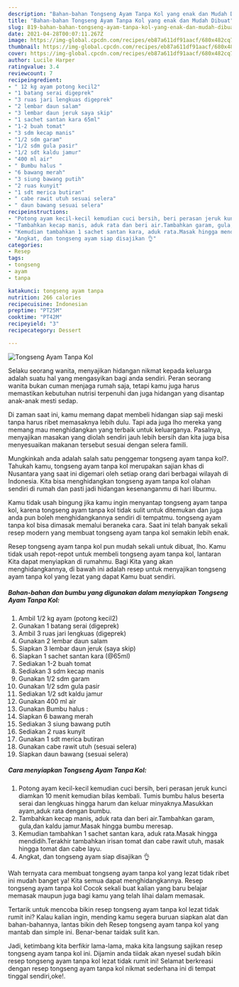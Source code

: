 ```yaml
---
description: "Bahan-bahan Tongseng Ayam Tanpa Kol yang enak dan Mudah Dibuat"
title: "Bahan-bahan Tongseng Ayam Tanpa Kol yang enak dan Mudah Dibuat"
slug: 819-bahan-bahan-tongseng-ayam-tanpa-kol-yang-enak-dan-mudah-dibuat
date: 2021-04-28T00:07:11.267Z
image: https://img-global.cpcdn.com/recipes/eb87a611df91aacf/680x482cq70/tongseng-ayam-tanpa-kol-foto-resep-utama.jpg
thumbnail: https://img-global.cpcdn.com/recipes/eb87a611df91aacf/680x482cq70/tongseng-ayam-tanpa-kol-foto-resep-utama.jpg
cover: https://img-global.cpcdn.com/recipes/eb87a611df91aacf/680x482cq70/tongseng-ayam-tanpa-kol-foto-resep-utama.jpg
author: Lucile Harper
ratingvalue: 3.4
reviewcount: 7
recipeingredient:
- " 12 kg ayam potong kecil2"
- "1 batang serai digeprek"
- "3 ruas jari lengkuas digeprek"
- "2 lembar daun salam"
- "3 lembar daun jeruk saya skip"
- "1 sachet santan kara 65ml"
- "1-2 buah tomat"
- "3 sdm kecap manis"
- "1/2 sdm garam"
- "1/2 sdm gula pasir"
- "1/2 sdt kaldu jamur"
- "400 ml air"
- " Bumbu halus "
- "6 bawang merah"
- "3 siung bawang putih"
- "2 ruas kunyit"
- "1 sdt merica butiran"
- " cabe rawit utuh sesuai selera"
- " daun bawang sesuai selera"
recipeinstructions:
- "Potong ayam kecil-kecil kemudian cuci bersih, beri perasan jeruk kunci diamkan 10 menit kemudian bilas kembali. Tumis bumbu halus beserta serai dan lengkuas hingga harum dan keluar minyaknya.Masukkan ayam,aduk rata dengan bumbu."
- "Tambahkan kecap manis, aduk rata dan beri air.Tambahkan garam, gula,dan kaldu jamur.Masak hingga bumbu meresap."
- "Kemudian tambahkan 1 sachet santan kara, aduk rata.Masak hingga mendidih.Terakhir tambahkan irisan tomat dan cabe rawit utuh, masak hingga tomat dan cabe layu."
- "Angkat, dan tongseng ayam siap disajikan 👌"
categories:
- Resep
tags:
- tongseng
- ayam
- tanpa

katakunci: tongseng ayam tanpa 
nutrition: 266 calories
recipecuisine: Indonesian
preptime: "PT25M"
cooktime: "PT42M"
recipeyield: "3"
recipecategory: Dessert

---
```



![Tongseng Ayam Tanpa Kol](https://img-global.cpcdn.com/recipes/eb87a611df91aacf/680x482cq70/tongseng-ayam-tanpa-kol-foto-resep-utama.jpg)

Selaku seorang wanita, menyajikan hidangan nikmat kepada keluarga adalah suatu hal yang mengasyikan bagi anda sendiri. Peran seorang  wanita bukan cuman menjaga rumah saja, tetapi kamu juga harus memastikan kebutuhan nutrisi terpenuhi dan juga hidangan yang disantap anak-anak mesti sedap.

Di zaman  saat ini, kamu memang dapat membeli hidangan siap saji meski tanpa harus ribet memasaknya lebih dulu. Tapi ada juga lho mereka yang memang mau menghidangkan yang terbaik untuk keluarganya. Pasalnya, menyajikan masakan yang diolah sendiri jauh lebih bersih dan kita juga bisa menyesuaikan makanan tersebut sesuai dengan selera famili. 



Mungkinkah anda adalah salah satu penggemar tongseng ayam tanpa kol?. Tahukah kamu, tongseng ayam tanpa kol merupakan sajian khas di Nusantara yang saat ini digemari oleh setiap orang dari berbagai wilayah di Indonesia. Kita bisa menghidangkan tongseng ayam tanpa kol olahan sendiri di rumah dan pasti jadi hidangan kesenanganmu di hari liburmu.

Kamu tidak usah bingung jika kamu ingin menyantap tongseng ayam tanpa kol, karena tongseng ayam tanpa kol tidak sulit untuk ditemukan dan juga anda pun boleh menghidangkannya sendiri di tempatmu. tongseng ayam tanpa kol bisa dimasak memalui beraneka cara. Saat ini telah banyak sekali resep modern yang membuat tongseng ayam tanpa kol semakin lebih enak.

Resep tongseng ayam tanpa kol pun mudah sekali untuk dibuat, lho. Kamu tidak usah repot-repot untuk membeli tongseng ayam tanpa kol, lantaran Kita dapat menyiapkan di rumahmu. Bagi Kita yang akan menghidangkannya, di bawah ini adalah resep untuk menyajikan tongseng ayam tanpa kol yang lezat yang dapat Kamu buat sendiri.

<!--inarticleads1-->

##### Bahan-bahan dan bumbu yang digunakan dalam menyiapkan Tongseng Ayam Tanpa Kol:

1. Ambil  1/2 kg ayam (potong kecil2)
1. Gunakan 1 batang serai (digeprek)
1. Ambil 3 ruas jari lengkuas (digeprek)
1. Gunakan 2 lembar daun salam
1. Siapkan 3 lembar daun jeruk (saya skip)
1. Siapkan 1 sachet santan kara (@65ml)
1. Sediakan 1-2 buah tomat
1. Sediakan 3 sdm kecap manis
1. Gunakan 1/2 sdm garam
1. Gunakan 1/2 sdm gula pasir
1. Sediakan 1/2 sdt kaldu jamur
1. Gunakan 400 ml air
1. Gunakan  Bumbu halus :
1. Siapkan 6 bawang merah
1. Sediakan 3 siung bawang putih
1. Sediakan 2 ruas kunyit
1. Gunakan 1 sdt merica butiran
1. Gunakan  cabe rawit utuh (sesuai selera)
1. Siapkan  daun bawang (sesuai selera)




<!--inarticleads2-->

##### Cara menyiapkan Tongseng Ayam Tanpa Kol:

1. Potong ayam kecil-kecil kemudian cuci bersih, beri perasan jeruk kunci diamkan 10 menit kemudian bilas kembali. Tumis bumbu halus beserta serai dan lengkuas hingga harum dan keluar minyaknya.Masukkan ayam,aduk rata dengan bumbu.
1. Tambahkan kecap manis, aduk rata dan beri air.Tambahkan garam, gula,dan kaldu jamur.Masak hingga bumbu meresap.
1. Kemudian tambahkan 1 sachet santan kara, aduk rata.Masak hingga mendidih.Terakhir tambahkan irisan tomat dan cabe rawit utuh, masak hingga tomat dan cabe layu.
1. Angkat, dan tongseng ayam siap disajikan 👌




Wah ternyata cara membuat tongseng ayam tanpa kol yang lezat tidak ribet ini mudah banget ya! Kita semua dapat menghidangkannya. Resep tongseng ayam tanpa kol Cocok sekali buat kalian yang baru belajar memasak maupun juga bagi kamu yang telah lihai dalam memasak.

Tertarik untuk mencoba bikin resep tongseng ayam tanpa kol lezat tidak rumit ini? Kalau kalian ingin, mending kamu segera buruan siapkan alat dan bahan-bahannya, lantas bikin deh Resep tongseng ayam tanpa kol yang mantab dan simple ini. Benar-benar taidak sulit kan. 

Jadi, ketimbang kita berfikir lama-lama, maka kita langsung sajikan resep tongseng ayam tanpa kol ini. Dijamin anda tiidak akan nyesel sudah bikin resep tongseng ayam tanpa kol lezat tidak rumit ini! Selamat berkreasi dengan resep tongseng ayam tanpa kol nikmat sederhana ini di tempat tinggal sendiri,oke!.

